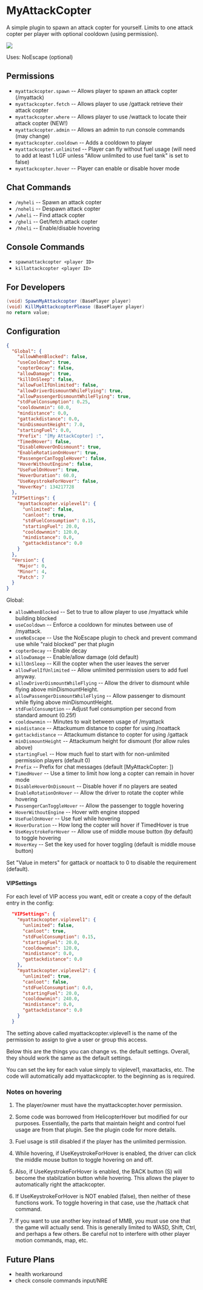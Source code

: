 # MyAttackCopter
A simple plugin to spawn an attack copter for yourself. Limits to one attack copter per player with optional cooldown (using permission).

![](https://www.remod.org/sites/default/files/inline-images/mincopter.jpg)

Uses: NoEscape (optional)

## Permissions

- `myattackcopter.spawn` -- Allows player to spawn an attack copter (/myattack)
- `myattackcopter.fetch`    -- Allows player to use /gattack retrieve their attack copter
- `myattackcopter.where`    -- Allows player to use /wattack to locate their attack copter (NEW!)
- `myattackcopter.admin`  -- Allows an admin to run console commands (may change)
- `myattackcopter.cooldown` -- Adds a cooldown to player
- `myattackcopter.unlimited` -- Player can fly without fuel usage (will need to add at least 1 LGF unless "Allow unlimited to use fuel tank" is set to false)
- `myattackcopter.hover` -- Player can enable or disable hover mode

## Chat Commands

- `/myheli` -- Spawn an attack copter
- `/noheli` -- Despawn attack copter
- `/wheli`  -- Find attack copter
- `/gheli`  -- Get/fetch attack copter
- `/hheli`  -- Enable/disable hovering

## Console Commands

- `spawnattackcopter <player ID>`
- `killattackcopter <player ID>`

## For Developers

```csharp
(void) SpawnMyAttackcopter (BasePlayer player)
(void) KillMyAttackcopterPlease (BasePlayer player)
no return value;
```

## Configuration

```json
{
  "Global": {
    "allowWhenBlocked": false,
    "useCooldown": true,
    "copterDecay": false,
    "allowDamage": true,
    "killOnSleep": false,
    "allowFuelIfUnlimited": false,
    "allowDriverDismountWhileFlying": true,
    "allowPassengerDismountWhileFlying": true,
    "stdFuelConsumption": 0.25,
    "cooldownmin": 60.0,
    "mindistance": 0.0,
    "gattackdistance": 0.0,
    "minDismountHeight": 7.0,
    "startingFuel": 0.0,
    "Prefix": "[My AttackCopter] :",
    "TimedHover": false,
    "DisableHoverOnDismount": true,
    "EnableRotationOnHover": true,
    "PassengerCanToggleHover": false,
    "HoverWithoutEngine": false,
    "UseFuelOnHover": true,
    "HoverDuration": 60.0,
    "UseKeystrokeForHover": false,
    "HoverKey": 134217728
  },
  "VIPSettings": {
    "myattackcopter.viplevel1": {
      "unlimited": false,
      "canloot": true,
      "stdFuelConsumption": 0.15,
      "startingFuel": 20.0,
      "cooldownmin": 120.0,
      "mindistance": 0.0,
      "gattackdistance": 0.0
    }
  },
  "Version": {
    "Major": 0,
    "Minor": 4,
    "Patch": 7
  }
}
```

Global:

- `allowWhenBlocked` -- Set to true to allow player to use /myattack while building blocked
- `useCooldown` -- Enforce a cooldown for minutes between use of /myattack.
- `useNoEscape` -- Use the NoEscape plugin to check and prevent command use while "raid blocked" per that plugin
- `copterDecay` -- Enable decay
- `allowDamage` -- Enable/allow damage (old default)
- `killOnSleep` -- Kill the copter when the user leaves the server
- `allowFuelIfUnlimited` -- Allow unlimited permission users to add fuel anyway.
- `allowDriverDismountWhileFlying` -- Allow the driver to dismount while flying above minDismountHeight.
- `allowPassengerDismountWhileFlying` --  Allow passenger to dismount while flying above minDismountHeight.
- `stdFuelConsumption` -- Adjust fuel consumption per second from standard amount (0.25f)
- `cooldownmin` -- Minutes to wait between usage of /myattack
- `mindistance` -- Attackumum distance to copter for using /noattack
- `gattackdistance` -- Attackumum distance to copter for using /gattack
- `minDismountHeight` -- Attackumum height for dismount (for allow rules above)
- `startingFuel` -- How much fuel to start with for non-unlimited permission players (default 0)
- `Prefix` -- Prefix for chat messages (default [MyAttackCopter: ])
- `TimedHover` -- Use a timer to limit how long a copter can remain in hover mode
- `DisableHoverOnDismount` -- Disable hover if no players are seated
- `EnableRotationOnHover` -- Allow the driver to rotate the copter while hovering
- `PassengerCanToggleHover` -- Allow the passenger to toggle hovering
- `HoverWithoutEngine` -- Hover with engine stopped
- `UseFuelOnHover` -- Use fuel while hovering
- `HoverDuration` -- How long the copter will hover if TimedHover is true
- `UseKeystrokeForHover` -- Allow use of middle mouse button (by default) to toggle hovering
- `HoverKey` -- Set the key used for hover toggling (default is middle mouse button)

Set "Value in meters" for gattack or noattack to 0 to disable the requirement (default).

#### VIPSettings

For each level of VIP access you want, edit or create a copy of the default entry in the config:

```json
  "VIPSettings": {
    "myattackcopter.viplevel1": {
      "unlimited": false,
      "canloot": true,
      "stdFuelConsumption": 0.15,
      "startingFuel": 20.0,
      "cooldownmin": 120.0,
      "mindistance": 0.0,
      "gattackdistance": 0.0
    },
    "myattackcopter.viplevel2": {
      "unlimited": true,
      "canloot": false,
      "stdFuelConsumption": 0.0,
      "startingFuel": 20.0,
      "cooldownmin": 240.0,
      "mindistance": 0.0,
      "gattackdistance": 0.0
    }
  }
```

The setting above called myattackcopter.viplevel1 is the name of the permission to assign to give a user or group this access.

Below this are the things you can change vs. the default settings.  Overall, they should work the same as the default settings.

You can set the key for each value simply to viplevel1, maxattacks, etc.  The code will automatically add myattackcopter. to the beginning as is required.

### Notes on hovering

1. The player/owner must have the myattackcopter.hover permission.

2. Some code was borrowed from HelicopterHover but modified for our purposes.  Essentially, the parts that maintain height and control fuel usage are from that plugin.  See the plugin code for more details.

3. Fuel usage is still disabled if the player has the unlimited permission.

4. While hovering, if UseKeystrokeForHover is enabled, the driver can click the middle mouse button to toggle hovering on and off.

5. Also, if UseKeystrokeForHover is enabled, the BACK button (S) will become the stabilzation button while hovering.  This allows the player to automatically right the attackcopter.

6. If UseKeystrokeForHover is NOT enabled (false), then neither of these functions work.  To toggle hovering in that case, use the /hattack chat command.

7. If you want to use another key instead of MMB, you must use one that the game will actually send.  This is generally limited to WASD, Shift, Ctrl, and perhaps a few others.  Be careful not to interfere with other player motion commands, map, etc.

## Future Plans

* health workaround
* check console commands input/NRE

